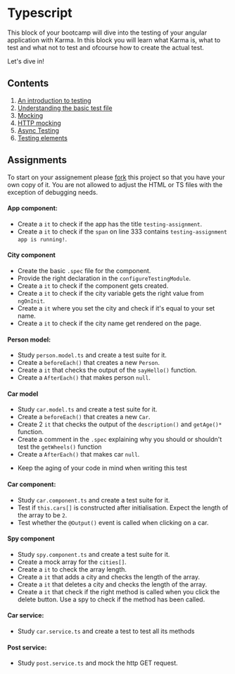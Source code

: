 # Typescript

This block of your bootcamp will dive into the testing of your angular application with Karma.
In this block you will learn what Karma is, what to test and what not to test and ofcourse how to create the actual test.

Let's dive in!

## Contents

1. [An introduction to testing](testing-CH1-testing-introduction.md)
2. [Understanding the basic test file](testing-CH2-understanding-test-file.md)
3. [Mocking](testing-CH3-mocking.md)
4. [HTTP mocking](testing-CH4-http-mocking.md)
5. [Async Testing](testing-CH5-async.md)
6. [Testing elements](testing-CH6-elements.md)

## Assignments

To start on your assignement please [fork](https://guides.github.com/activities/forking/) this project so that you have your own copy of it.
You are not allowed to adjust the HTML or TS files with the exception of debugging needs.

#### App component:
- Create a `it` to check if the app has the title `testing-assignment`.
- Create a `it` to check if the `span` on line 333 contains `testing-assignment app is running!`.

#### City component
- Create the basic `.spec` file for the component.
- Provide the right declaration in the `configureTestingModule`.
- Create a `it` to check if the component gets created.
- Create a `it` to check if the city variable gets the right value from `ngOnInit`.
- Create a `it` where you set the city and check if it's equal to your set name.
- Create a `it` to check if the city name get rendered on the page.

#### Person model:
- Study `person.model.ts` and create a test suite for it.
- Create a `beforeEach()` that creates a new `Person`.
- Create a `it` that checks the output of the `sayHello()` function.
- Create a `AfterEach()` that makes person `null`.

#### Car model
- Study `car.model.ts` and create a test suite for it.
- Create a `beforeEach()` that creates a new `Car`.
- Create 2 `it` that checks the output of the `description()` and `getAge()*` function.
- Create a comment in the `.spec` explaining why you should or shouldn't test the `getWheels()` function 
- Create a `AfterEach()` that makes car `null`.

* Keep the aging of your code in mind when writing this test

#### Car component:
- Study `car.component.ts` and create a test suite for it.
- Test if `this.cars[]` is constructed after initialisation. Expect the length of the array to be `2`.
- Test whether the `@Output()` event is called when clicking on a car.

#### Spy component
- Study `spy.component.ts` and create a test suite for it.
- Create a mock array for the `cities[]`.
- Create a `it` to check the array length.
- Create a `it` that adds a city and checks the length of the array.
- Create a `it` that deletes a city and checks the length of the array.
- Create a `it` that check if the right method is called when you click the delete button. 
  Use a spy to check if the method has been called.

#### Car service:
- Study `car.service.ts` and create a test to test all its methods

#### Post service:
- Study `post.service.ts` and mock the http GET request.
